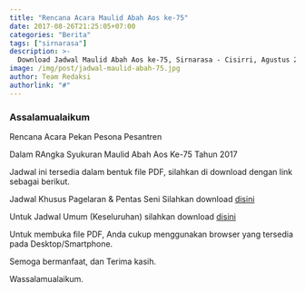 ```yaml
---
title: "Rencana Acara Maulid Abah Aos ke-75"
date: 2017-08-26T21:25:05+07:00
categories: "Berita"
tags: ["sirnarasa"]
description: >-
  Download Jadwal Maulid Abah Aos ke-75, Sirnarasa - Cisirri, Agustus 2017
image: /img/post/jadwal-maulid-abah-75.jpg
author: Team Redaksi
authorlink: "#"
---
```


### Assalamualaikum

Rencana Acara Pekan Pesona Pesantren

Dalam RAngka Syukuran Maulid Abah Aos Ke-75
Tahun 2017

Jadwal ini tersedia dalam bentuk file PDF, silahkan di download dengan link sebagai berikut.

Jadwal Khusus Pagelaran & Pentas Seni Silahkan download [disini](https://www.sirnarasa.org/file/rencana-kegiatan-pentas-seni.pdf)

Untuk Jadwal Umum (Keseluruhan) silahkan download [disini](https://www.sirnarasa.org/file/rencana-kegiatan-umum.pdf)

Untuk membuka file PDF, Anda cukup menggunakan browser yang tersedia pada Desktop/Smartphone.

Semoga bermanfaat, dan Terima kasih.

Wassalamualaikum.